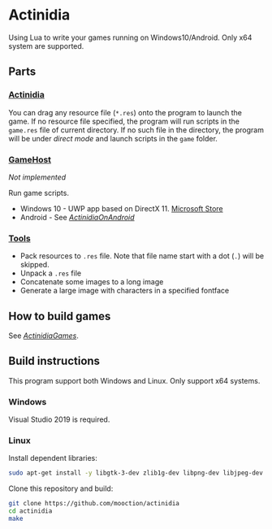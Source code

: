 # Actinidia

Using Lua to write your games running on Windows10/Android. Only x64 system are supported.

## Parts

### [Actinidia](Actinidia)

You can drag any resource file (`*.res`) onto the program to launch the game. If no resource file specified, the program will run scripts in the `game.res` file of current directory. If no such file in the directory, the program will be under *direct mode* and launch scripts in the `game` folder.

### [GameHost](GameHost)

*Not implemented*

Run game scripts.

- Windows 10 - UWP app based on DirectX 11. [Microsoft Store](https://www.microsoft.com/zh-cn/p/xaml-controls-gallery/9msvh128x2zt)
- Android - See [*ActinidiaOnAndroid*](https://github.com/mooction/ActinidiaOnAndroid)

### [Tools](Tools)

- Pack resources to `.res` file. Note that file name start with a dot (`.`) will be skipped.
- Unpack a `.res` file
- Concatenate some images to a long image
- Generate a large image with characters in a specified fontface

## How to build games

See [*ActinidiaGames*](https://github.com/mooction/ActinidiaGames).

## Build instructions

This program support both Windows and Linux. Only support x64 systems.

### Windows

Visual Studio 2019 is required.

### Linux 

Install dependent libraries:

```bash
sudo apt-get install -y libgtk-3-dev zlib1g-dev libpng-dev libjpeg-dev
```

Clone this repository and build:

```bash
git clone https://github.com/mooction/actinidia
cd actinidia
make
```
